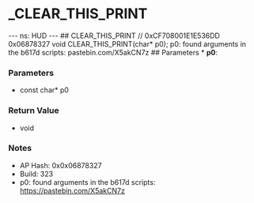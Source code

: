 # _CLEAR_THIS_PRINT

--- ns: HUD --- ## CLEAR_THIS_PRINT  // 0xCF708001E1E536DD 0x06878327 void CLEAR_THIS_PRINT(char* p0);  p0: found arguments in the b617d scripts: pastebin.com/X5akCN7z  ## Parameters * **p0**:

### Parameters
* const char* p0

### Return Value
* void

### Notes
* AP Hash: 0x0x06878327
* Build: 323
* p0: found arguments in the b617d scripts: https://pastebin.com/X5akCN7z

